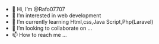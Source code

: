 - 👋 Hi, I’m @Rafo07707
- 👀 I’m interested in web development
- 🌱 I’m currently learning Html,css,Java Script,Php(Laravel)
- 💞️ I’m looking to collaborate on ...
- 📫 How to reach me ...

<!---
Rafo07707/Rafo07707 is a ✨ special ✨ repository because its `README.md` (this file) appears on your GitHub profile.
You can click the Preview link to take a look at your changes.
--->
